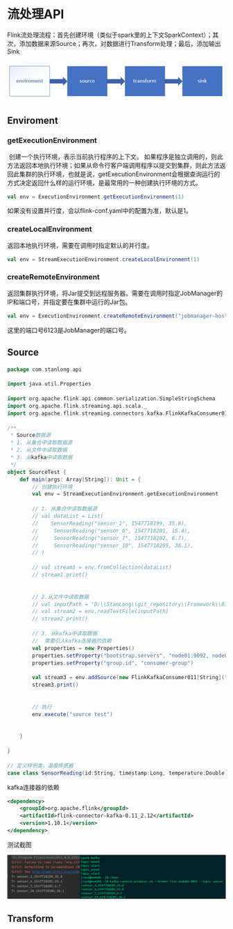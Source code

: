 # 流处理API

Flink流处理流程：首先创建环境（类似于spark里的上下文SparkContext）；其次，添加数据来源Source；再次，对数据进行Transform处理；最后，添加输出Sink

![](./doc/03.png)

## Enviroment

### getExecutionEnvironment

​      创建一个执行环境，表示当前执行程序的上下文。 如果程序是独立调用的，则此方法返回本地执行环境；如果从命令行客户端调用程序以提交到集群，则此方法返回此集群的执行环境，也就是说，getExecutionEnvironment会根据查询运行的方式决定返回什么样的运行环境，是最常用的一种创建执行环境的方式。

```scala
val env = ExecutionEnvironment.getExecutionEnvironment(1)
```

如果没有设置并行度，会以flink-conf.yaml中的配置为准，默认是1。

### createLocalEnvironment

返回本地执行环境，需要在调用时指定默认的并行度。

```scala
val env = StreamExecutionEnvironment.createLocalEnvironment(1)
```

### createRemoteEnvironment

 返回集群执行环境，将Jar提交到远程服务器。需要在调用时指定JobManager的IP和端口号，并指定要在集群中运行的Jar包。

```scala
val env = ExecutionEnvironment.createRemoteEnvironment("jobmanager-hostname", 6123, "jarpath")
```

 这里的端口号6123是JobManager的端口号。

## Source

```scala
package com.stanlong.api

import java.util.Properties

import org.apache.flink.api.common.serialization.SimpleStringSchema
import org.apache.flink.streaming.api.scala._
import org.apache.flink.streaming.connectors.kafka.FlinkKafkaConsumer011

/**
 * Source数据源
 * 1. 从集合中读取数据源
 * 2. 从文件中读取数据
 * 3. 从kafka中读取数据
 */
object SourceTest {
    def main(args: Array[String]): Unit = {
        // 创建执行环境
        val env = StreamExecutionEnvironment.getExecutionEnvironment

        // 1. 从集合中读取数据源
        // val dataList = List(
        //    SensorReading("sensor_1", 1547718199, 35.8),
        //     SensorReading("sensor_6", 1547718201, 15.4),
        //     SensorReading("sensor_7", 1547718202, 6.7),
        //     SensorReading("sensor_10", 1547718205, 38.1),
        // )

        // val stream1 = env.fromCollection(dataList)
        // stream1.print()


        // 2.从文件中读取数据
        // val inputPath = "D:\\StanLong\\git_repository\\Framework\\01Flink\\Flink\\src\\main\\resources\\sensor.txt"
        // val stream2 = env.readTextFile(inputPath)
        // stream2.print()

        // 3. 从kafka中读取数据
        //  需要引入kafka连接器的依赖
        val properties = new Properties()
        properties.setProperty("bootstrap.servers", "node01:9092, node02:9092, node03:9092, node04:9092")
        properties.setProperty("group.id", "consumer-group")

        val stream3 = env.addSource(new FlinkKafkaConsumer011[String]("sensor", new SimpleStringSchema(), properties))
        stream3.print()


        // 执行
        env.execute("source test")


    }

}

// 定义样例类，温度传感器
case class SensorReading(id:String, timestamp:Long, temperature:Double)
```

kafka连接器的依赖

```xml
<dependency>
    <groupId>org.apache.flink</groupId>
    <artifactId>flink-connector-kafka-0.11_2.12</artifactId>
    <version>1.10.1</version>
</dependency>
```

测试截图

![](./doc/04.png)

## Transform

